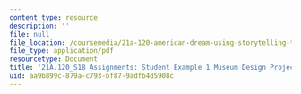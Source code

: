 ```yaml
---
content_type: resource
description: ''
file: null
file_location: /coursemedia/21a-120-american-dream-using-storytelling-to-explore-social-class-in-the-united-states-spring-2018/aa9b899c879ac793bf879adfb4d5908c_MIT21A_120S18_Exhibit_WriteUp1.pdf
file_type: application/pdf
resourcetype: Document
title: '21A.120_S18 Assignments: Student Example 1 Museum Design Project Write-Up'
uid: aa9b899c-879a-c793-bf87-9adfb4d5908c
---
```

